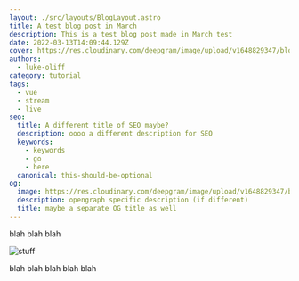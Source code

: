 ```yaml
---
layout: ./src/layouts/BlogLayout.astro
title: A test blog post in March
description: This is a test blog post made in March test
date: 2022-03-13T14:09:44.129Z
cover: https://res.cloudinary.com/deepgram/image/upload/v1648829347/blog/2022/03/asynchronous-logic-to-write-a-vue-3-and-deepgram-captions-component/Building-Livestreaming-w-AmazonIVS.jpg
authors:
  - luke-oliff
category: tutorial
tags:
  - vue
  - stream
  - live
seo:
  title: A different title of SEO maybe?
  description: oooo a different description for SEO
  keywords:
    - keywords
    - go
    - here
  canonical: this-should-be-optional
og:
  image: https://res.cloudinary.com/deepgram/image/upload/v1648829347/blog/2022/03/asynchronous-logic-to-write-a-vue-3-and-deepgram-captions-component/Building-Livestreaming-w-AmazonIVS.jpg
  description: opengraph specific description (if different)
  title: maybe a separate OG title as well
---
```

blah blah blah

![stuff](https://res.cloudinary.com/deepgram/image/upload/v1637245985/sample.jpg "yada yada")

blah blah blah blah blah